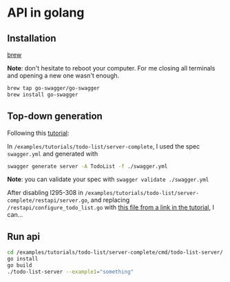 # API in golang

## Installation

[brew](https://docs.brew.sh/Installation)

**Note**: don't hesitate to reboot your computer. For me closing all terminals and opening a new one wasn't enough.

```bash
brew tap go-swagger/go-swagger
brew install go-swagger
```

## Top-down generation

Following this [tutorial](https://goswagger.io/tutorial/todo-list.html):

In `/examples/tutorials/todo-list/server-complete`, I used the spec `swagger.yml` and generated with 

```bash
swagger generate server -A TodoList -f ./swagger.yml
```

**Note**: you can validate your spec with `swagger validate ./swagger.yml`

After disabling l295-308 in `/examples/tutorials/todo-list/server-complete/restapi/server.go`, and replacing `/restapi/configure_todo_list.go` with [this file from a link in the tutorial](https://github.com/go-swagger/go-swagger/blob/master/examples/tutorials/todo-list/server-complete/restapi/configure_todo_list.go), I can...

## Run api

```bash
cd /examples/tutorials/todo-list/server-complete/cmd/todo-list-server/
go install
go build
./todo-list-server --example1="something"
```

